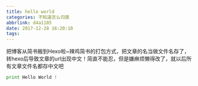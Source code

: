 ```yaml
---
title: hello world
categories: 不知道怎么归类
abbrlink: d4a1185
date: 2017-12-28 16:20:10
tags:
---
```


把博客从简书搬到Hexo啦~辣鸡简书的打包方式，把文章的名当做文件名存了，转hexo后导致文章的url出现中文！简直不能忍，但是嫌麻烦懒得改了，就以后所有文章文件名都存中文吧

```python
print Hello World !
```